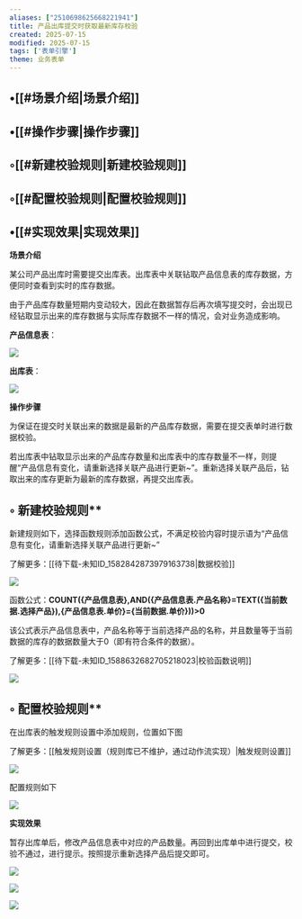 ```yaml
---
aliases: ["2510698625668221941"]
title: 产品出库提交时获取最新库存校验
created: 2025-07-15
modified: 2025-07-15
tags: ['表单引擎']
theme: 业务表单
---
```


## •[[#场景介绍|场景介绍]]

## •[[#操作步骤|操作步骤]]

## ◦[[#新建校验规则|新建校验规则]]

## ◦[[#配置校验规则|配置校验规则]]

## •[[#实现效果|实现效果]]

**场景介绍**

某公司产品出库时需要提交出库表。出库表中关联钻取产品信息表的库存数据，方便同时查看到实时的库存数据。

由于产品库存数量短期内变动较大，因此在数据暂存后再次填写提交时，会出现已经钻取显示出来的库存数据与实际库存数据不一样的情况，会对业务造成影响。

**产品信息表**：

![](8b5fe9799bd79fa3a063b1d329145047.jpg)

**出库表**：

![](f58e8b115f06328239b83dfbb6982acc.jpg)

**操作步骤**

为保证在提交时关联出来的数据是最新的产品库存数据，需要在提交表单时进行数据校验。

若出库表中钻取显示出来的产品库存数量和出库表中的库存数量不一样，则提醒“产品信息有变化，请重新选择关联产品进行更新~”。重新选择关联产品后，钻取出来的库存更新为最新的库存数据，再提交出库表。

## ◦ 新建校验规则**

新建规则如下，选择函数规则添加函数公式，不满足校验内容时提示语为“产品信息有变化，请重新选择关联产品进行更新~”

了解更多：[[待下载-未知ID_1582842873979163738|数据校验]]

![](4fc84da6ecee196c38f4c6afff382102.jpg)

函数公式：**COUNT({产品信息表},AND({产品信息表.产品名称}=TEXT({当前数据.选择产品}),{产品信息表.单价}={当前数据.单价}))>0**

该公式表示产品信息表中，产品名称等于当前选择产品的名称，并且数量等于当前数据的库存的数据数量大于0（即有符合条件的数据）。

了解更多：[[待下载-未知ID_1588632682705218023|校验函数说明]]

![](dc74067c120ef15979779704e3425332.jpg)

## ◦ 配置校验规则**

在出库表的触发规则设置中添加规则，位置如下图

了解更多：[[触发规则设置（规则库已不维护，通过动作流实现）|触发规则设置]]

![](dee4de5f15ea9f554c6bc6ff4ea8f667.jpg)

配置规则如下

![](1ab7217bc7d468d5aac56513f4d52bc3.jpg)

**实现效果**

暂存出库单后，修改产品信息表中对应的产品数量。再回到出库单中进行提交，校验不通过，进行提示。按照提示重新选择产品后提交即可。

![](4e63fc20e9dcfd3efa81df77cef8e2d2.jpg)

![](f20e32f6f5c7d78369f73305dd7545d0.jpg)

![](a13d36625770507c16d3565311779aac.jpg)